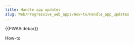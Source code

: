 ```yaml
---
title: Handle app updates
slug: Web/Progressive_web_apps/How-to/Handle_app_updates
---
```


{{PWASidebar}}

How-to
